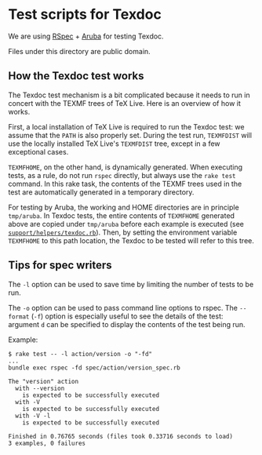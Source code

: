 # Test scripts for Texdoc

We are using [RSpec](http://rspec.info/documentation/) + [Aruba](https://github.com/cucumber/aruba) for testing Texdoc.

Files under this directory are public domain.

## How the Texdoc test works

The Texdoc test mechanism is a bit complicated because it needs to run in concert with the TEXMF trees of TeX Live. Here is an overview of how it works.

First, a local installation of TeX Live is required to run the Texdoc test: we assume that the `PATH` is also properly set. During the test run, `TEXMFDIST` will use the locally installed TeX Live's `TEXMFDIST` tree, except in a few exceptional cases.

`TEXMFHOME`, on the other hand, is dynamically generated. When executing tests, as a rule, do not run `rspec` directly, but always use the `rake test` command. In this rake task, the contents of the TEXMF trees used in the test are automatically generated in a temporary directory.

For testing by Aruba, the working and HOME directories are in principle `tmp/aruba`. In Texdoc tests, the entire contents of `TEXMFHOME` generated above are copied under `tmp/aruba` before each example is executed (see [`support/helpers/texdoc.rb`](./support/helpers/texdoc.rb)). Then, by setting the environment variable `TEXMFHOME` to this path location, the Texdoc to be tested will refer to this tree.

## Tips for spec writers

The `-l` option can be used to save time by limiting the number of tests to be run.

The `-o` option can be used to pass command line options to rspec. The `--format` (`-f`) option is especially useful to see the details of the test: argument `d` can be specified to display the contents of the test being run.

Example:

```shell
$ rake test -- -l action/version -o "-fd"
...
bundle exec rspec -fd spec/action/version_spec.rb

The "version" action
  with --version
    is expected to be successfully executed
  with -V
    is expected to be successfully executed
  with -V -l
    is expected to be successfully executed

Finished in 0.76765 seconds (files took 0.33716 seconds to load)
3 examples, 0 failures
```
